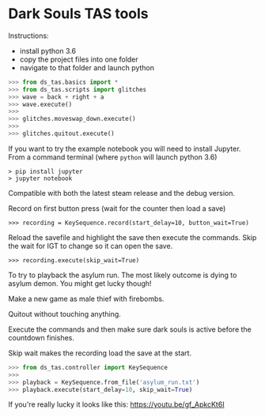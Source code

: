 # Dark Souls TAS tools
 
 Instructions:

- install python 3.6
- copy the project files into one folder
- navigate to that folder and launch python

```python
>>> from ds_tas.basics import *
>>> from ds_tas.scripts import glitches
>>> wave = back + right + a
>>> wave.execute()
>>>
>>> glitches.moveswap_down.execute()
>>>
>>> glitches.quitout.execute()
```

If you want to try the example notebook you will need to install Jupyter.
From a command terminal (where `python` will launch python 3.6)
```
> pip install jupyter
> jupyter notebook
```

Compatible with both the latest steam release and the debug version.

Record on first button press (wait for the counter then load a save)
```
>>> recording = KeySequence.record(start_delay=10, button_wait=True)
```

Reload the savefile and highlight the save then execute the commands.
Skip the wait for IGT to change so it can open the save.
```
>>> recording.execute(skip_wait=True)
```

To try to playback the asylum run. The most likely outcome is dying to asylum demon. You might get lucky though!

Make a new game as male thief with firebombs.

Quitout without touching anything.

Execute the commands and then make sure dark souls is active before the countdown finishes.

Skip wait makes the recording load the save at the start.

```python
>>> from ds_tas.controller import KeySequence
>>>
>>> playback = KeySequence.from_file('asylum_run.txt')
>>> playback.execute(start_delay=10, skip_wait=True)
```

If you're really lucky it looks like this: https://youtu.be/gf_ApkcKt6I